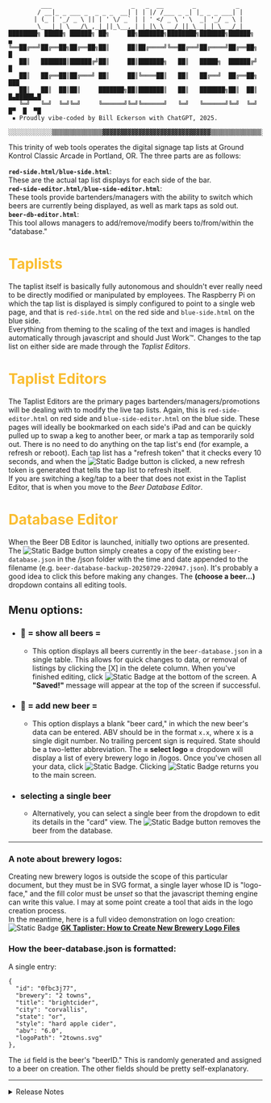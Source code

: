 ```
         ___                      _   _  __        _           _
        / __|_ _ ___ _  _ _ _  __| | | |/ /___ _ _| |_ _ _ ___| |
       | (_ | '_/ _ \ || | ' \/ _` | | ' </ _ \ ' \  _| '_/ _ \ |
        \___|_| \___/\_,_|_||_\__,_| |_|\_\___/_||_\__|_| \___/_|
████████╗ █████╗ ██████╗ ██╗     ██╗███████╗████████╗███████╗██████╗       ▄
╚══██╔══╝██╔══██╗██╔══██╗██║     ██║██╔════╝╚══██╔══╝██╔════╝██╔══██╗      █
   ██║   ███████║██████╔╝██║     ██║███████╗   ██║   █████╗  ██████╔╝      █
   ██║   ██╔══██║██╔═══╝ ██║     ██║╚════██║   ██║   ██╔══╝  ██╔══██╗     ███
   ██║   ██║  ██║██║     ███████╗██║███████║   ██║   ███████╗██║  ██║  █▄█████▄█
   ╚═╝   ╚═╝  ╚═╝╚═╝     ╚══════╝╚═╝╚══════╝   ╚═╝   ╚══════╝╚═╝  ╚═╝  █▀  █  ▀█
 ▪ Proudly vibe-coded by Bill Eckerson with ChatGPT, 2025.

░░░░░░░░░░░░▒▒▒▒▒▒▒▒▒▒▒▒▒▒▓▓▓▓▓▓▓▓▓▓▓▓▓▓▓▓▓▓▓▓▓▓▓▓▓▓▓▓▓▓▒▒▒▒▒▒▒▒▒▒▒▒▒▒░░░░░░░░░░░░
```
This trinity of web tools operates the digital signage tap lists at Ground Kontrol Classic Arcade in Portland, OR. The three parts are as follows:  

**`red-side.html/blue-side.html`**:  
These are the actual tap list displays for each side of the bar.  
**`red-side-editor.html/blue-side-editor.html`**:  
These tools provide bartenders/managers with the ability to switch which beers are currently being displayed, as well as mark taps as sold out.  
**`beer-db-editor.html`**:  
This tool allows managers to add/remove/modify beers to/from/within the "database."  

<h1 style="color: #fabd2f;">Taplists</h1>  

The taplist itself is basically fully autonomous and shouldn't ever really need to be directly modified or manipulated by employees. The Raspberry Pi on which the tap list is displayed is simply configured to point to a single web page, and that is `red-side.html` on the red side and `blue-side.html` on the blue side.  
Everything from theming to the scaling of the text and images is handled automatically through javascript and should Just Work™. Changes to the tap list on either side are made through the *Taplist Editors*.
<h1 style="color: #fabd2f;">Taplist Editors</h1>  

The Taplist Editors are the primary pages bartenders/managers/promotions will be dealing with to modify the live tap lists. Again, this is `red-side-editor.html` on red side and `blue-side-editor.html` on the blue side. These pages will ideally be bookmarked on each side's iPad and can be quickly pulled up to swap a keg to another beer, or mark a tap as temporarily sold out. There is no need to do anything on the tap list's end (for example, a refresh or reboot). Each tap list has a "refresh token" that it checks every 10 seconds, and when the ![Static Badge](https://img.shields.io/badge/💾_save_changes-00faff?style=flat) button is clicked, a new refresh token is generated that tells the tap list to refresh itself.  
If you are switching a keg/tap to a beer that does not exist in the Taplist Editor, that is when you move to the *Beer Database Editor*. 
<h1 style="color: #fabd2f;">Database Editor</h1>

When the Beer DB Editor is launched, initially two options are presented. The ![Static Badge](https://img.shields.io/badge/💾_backup_database-blue?style=flat) button simply creates a copy of the existing `beer-database.json` in the /json folder with the time and date appended to the filename (e.g. `beer-database-backup-20250729-220947.json`). It's probably a good idea to click this before making any changes. The **(choose a beer...)** dropdown contains all editing tools.  

## Menu options:
- ### 🍻 = show all beers =  
  - This option displays all beers currently in the `beer-database.json` in a single table. This allows for quick changes to data, or removal of listings by clicking the [X] in the delete column. When you've finished editing, click ![Static Badge](https://img.shields.io/badge/save_all-green?style=flat) at the bottom of the screen. A **"Saved!"** message will appear at the top of the screen if successful.  

- ### 🍺 = add new beer =  
  - This option displays a blank "beer card," in which the new beer's data can be entered. ABV should be in the format `x.x`, where x is a single digit number. No trailing percent sign is required. State should be a two-letter abbreviation. The **= select logo =** dropdown will display a list of every brewery logo in /logos. Once you've chosen all your data, click ![Static Badge](https://img.shields.io/badge/save-544e68?style=flat). Clicking ![Static Badge](https://img.shields.io/badge/cancel-333333?style=flat) returns you to the main screen.
  
- ### **selecting a single beer**  
  - Alternatively, you can select a single beer from the dropdown to edit its details in the "card" view. The ![Static Badge](https://img.shields.io/badge/delete-d08159?style=flat) button removes the beer from the database. 
---  

### A note about brewery logos:
Creating new brewery logos is outside the scope of this particular document, but they must be in SVG format, a single layer whose ID is "logo-face," and the fill color must be *unset* so that the javascript theming engine can write this value. I may at some point create a tool that aids in the logo creation process.  
In the meantime, here is a full video demonstration on logo creation:  
![Static Badge](https://img.shields.io/badge/YouTube_▶-red?style=flat&logo=youtube) **[GK Taplister: How to Create New Brewery Logo Files](https://www.youtube.com/watch?v=B-KgX5yj-r8)**
### How the beer-database.json is formatted:  
A single entry:
```
{
  "id": "0fbc3j77",
  "brewery": "2 towns",
  "title": "brightcider",
  "city": "corvallis",
  "state": "or",
  "style": "hard apple cider",
  "abv": "6.0",
  "logoPath": "2towns.svg"
},
```
The `id` field is the beer's "beerID." This is randomly generated and assigned to a beer on creation. The other fields should be pretty self-explanatory.


--- 
<details>
<summary>Release Notes</summary>

## [Taplist & Editor]
- **v1.0 07.14.2025:**
  - Full working tap list and editor.
  - Editor reads inline beer JSON array and user can edit fields and save a new index.html.

- **v1.1 07.15.2025:**
  - Moved styles, all SVG and JSONs to external files from inline HTML.
  - Created master beer-database.json where we can add new beers.
  - Created new editor that uses dropdown menus instead of text fields and writes to
beers.json live with PHP (and therefore removed JSON editing instructions from this document).
  - Added ability to mark taps as sold out.

- **v1.2 07.16.2025:**
  - Various bugs squashed, some light code cleanup.
  - Added theming and ability for end-user to choose themes from taplist_editor.html. Five basic themes
to start: "hyper," "pinku," "lemon-lime," "evening pastel," "vania." Waiting on hardware for deployment.

- **v1.3 07.18.2025:**
  - Added entire new  layer between starfield and HTML called "battle." On this layer, the GK ship
"mascot" flies by in one of three states: "normal," in which it just zooms by the screen, "broken," it
which it slowly drifts by while spinning like a derelict satellite, and "combat," in which a Galaga
alien sprite flies by and the GK ship follows, shooting at it.

- **v1.4 07.20.2025:**
  - Duplicated taplist and taplist editor into red and blue sides, edited all necessary logic including PHP calls and JSON organization etc in order to have two separate taplists that share resources but have independent formatting and saving.
  - Removed theming engine per owner request, but left code in, only commented out. If anybody in the future wants to re-implement the theming you can uncomment the the marked lines in the editor files to restore the theme control. Themes can be added/modified with the structure in styles.css. I left it all in, just in case.
  - Fixed a bug in the spaceship spawning that prevented it from spawning from the left or top sides of the screen.

## [DB Editor]
- **v.1 07.24.25**
  - Core functionality working. Utility pulls beers from JSON, shows them in table. Can edit, add, remove beers.

- **v.12 07.25.25**
  - Added "card" system for individual beers. Selecting a single beer from the dropdown displays a "card" with fields for beer info plus a logo preview for editing single beers.

- **v.13 07.25.25**
  - "Add beer" function creates blank card that user can fill out.
  - Additional format tweaks to card system.

- **v.25 07.26.25**
  - Format tweaks. 
  - Added database backup function that creates copy of taplist with date and timestamp appended to file name.
  - Added working status messages at top of screen ("Saved!" "Error saving..." "Database backed up, etc").

- **v.3 07.27.25**
  - Added "tapper" save animation.
  - Switched from frame to time-based timing. Animation scaled 2X.
  - Additional layout tweaks.

- **v.35 07.28.25**
  - Formatted "show all" table.
  - Realized I may need to add a "beer ID" field to JSON to avoid sorting and indexing confusion. Might require rewrites of sections of all three parts.
  - Began calling project "Taplister" and treating all three components as a single entity.

## Taplister
- **v1.0 07.30.25**
  - Switched the way JSONs were formatted and read from indexes to "beer ID" system, where each beer is given a unique 8 character identifier. Changed all logic to work with this new format.
  - Moved all JSON, PHP, and CSS into their own folders because root directory was getting cluttered. Will continue to tweak but considering this deployable.  

  Todo:  
  - Limit state field to two characters
  - Add motion to tap list logo?
</details>
